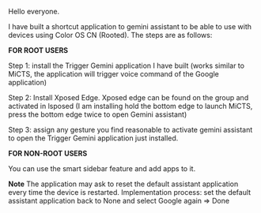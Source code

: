 Hello everyone.

I have built a shortcut application to gemini assistant to be able to use with devices using Color OS CN (Rooted).
The steps are as follows:

**FOR ROOT USERS**

Step 1: install the Trigger Gemini application I have built (works similar to MiCTS, the application will trigger voice command of the Google application)

Step 2: Install Xposed Edge. Xposed edge can be found on the group and activated in lsposed (I am installing hold the bottom edge to launch MiCTS, press the bottom edge twice to open Gemini assistant)

Step 3: assign any gesture you find reasonable to activate gemini assistant to open the Trigger Gemini application just installed.

**FOR NON-ROOT USERS**

You can use the smart sidebar feature and add apps to it.

**Note** 
The application may ask to reset the default assistant application every time the device is restarted. Implementation process: set the default assistant application back to None and select Google again => Done
